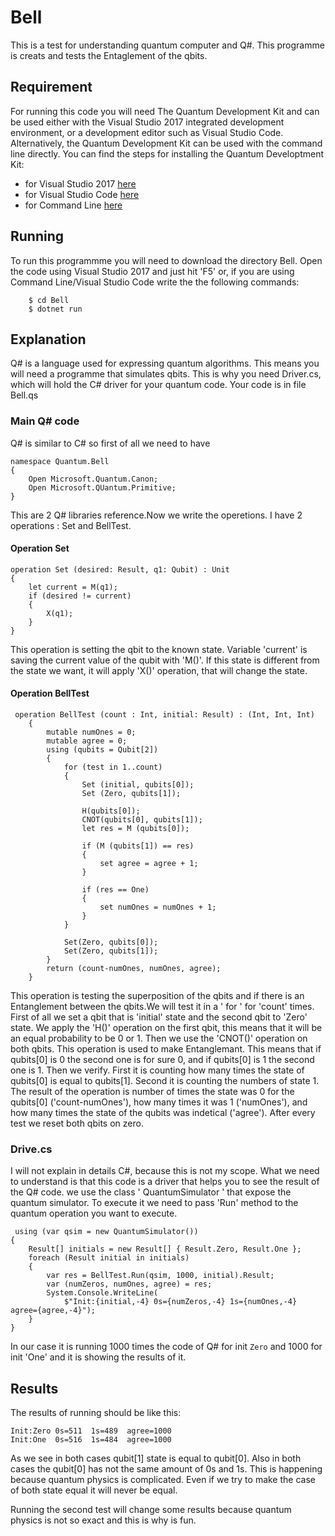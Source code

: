 # Bell

This is a test for understanding quantum computer and Q#. This programme is creats and tests the Entaglement of the qbits.

## Requirement
For running this code you will need The Quantum Development Kit and can be used either with the Visual Studio 2017 integrated development environment, or a development editor such as Visual Studio Code. Alternatively, the Quantum Development Kit can be used with the command line directly. You can find the steps for installing the Quantum Developtment Kit:
* for Visual Studio 2017 [here](https://docs.microsoft.com/en-us/quantum/install-guide/vs-2017?view=qsharp-preview)
* for Visual Studio Code [here](https://docs.microsoft.com/en-us/quantum/install-guide/vs-code?view=qsharp-preview)
* for Command Line [here](https://docs.microsoft.com/en-us/quantum/install-guide/command-line?view=qsharp-preview)

## Running 
To run this programmme you will need to download the directory Bell. Open the code using Visual Studio 2017 and just hit 'F5' or, if you are using Command Line/Visual Studio Code write the the following commands:
`````````````
	$ cd Bell
	$ dotnet run
`````````````
## Explanation 
Q# is a language used for expressing quantum algorithms. This means you will need a programme that simulates qbits. This is why you need Driver.cs, which will hold the C# driver for your quantum code. Your code is in file Bell.qs

### Main Q# code 
Q# is similar to C# so first of all we need to have 
``````````````````````````````````````
namespace Quantum.Bell
{
	Open Microsoft.Quantum.Canon;
	Open Microsoft.QUantum.Primitive;
}
``````````````````````````````````````
This are 2 Q# libraries reference.Now we write the operetions. I have 2 operations : Set and BellTest.

#### Operation Set 
`````````````````````````````````````````````````
operation Set (desired: Result, q1: Qubit) : Unit
{
    let current = M(q1);
    if (desired != current)
    {
        X(q1);
    }
}
`````````````````````````````````````````````````
This operation is setting the qbit to the known state. Variable 'current' is saving the current value of the qubit with 'M()'. If this state is different from the state we want, it will apply 'X()' operation, that will change the state.

#### Operation BellTest
````````````````````````````````````````````````````````````````````
 operation BellTest (count : Int, initial: Result) : (Int, Int, Int)
    {
        mutable numOnes = 0;
        mutable agree = 0;
        using (qubits = Qubit[2])
        {
            for (test in 1..count)
            {
                Set (initial, qubits[0]);
                Set (Zero, qubits[1]);

                H(qubits[0]);
                CNOT(qubits[0], qubits[1]);
                let res = M (qubits[0]);
                
                if (M (qubits[1]) == res) 
                {   
                    set agree = agree + 1;
                }

                if (res == One)
                {
                    set numOnes = numOnes + 1;
                }
            }

            Set(Zero, qubits[0]);
            Set(Zero, qubits[1]);
        }
        return (count-numOnes, numOnes, agree);
    }
````````````````````````````````````````````````````````````````````
This operation is testing the superposition of the qbits and if there is an Entanglement between the qbits.We will test it in a ' for ' for 'count' times. First of all we set a qbit that is 'initial' state and the second qbit to 'Zero' state. We apply the 'H()' operation on the first qbit, this means that it will be an equal probability to be 0 or 1. Then we use the 'CNOT()' operation on both qbits. This operation is used to make Entanglemant. This means that if qubits[0] is 0 the second one is for sure 0, and if qubits[0] is 1 the second one is 1. Then we verify. First it is counting how many times the state of qubits[0] is equal to qubits[1]. Second it is counting the numbers of state 1. The result of the operation is number of times the state was 0 for the qubits[0]  ('count-numOnes'), how many times it was 1 ('numOnes'), and how many times the state of the qubits was indetical ('agree'). After every test we reset both qbits on zero.

### Drive.cs
I will not explain in details C#, because this is not my scope. What we need to understand is that this code is a driver that helps you to see the result of the Q# code. we use the class ' QuantumSimulator ' that expose the quantum simulator. To execute it we need to pass 'Run' method to the quantum operation you want to execute.
`````````````````````````````````````````````````````````````````
 using (var qsim = new QuantumSimulator())
{
    Result[] initials = new Result[] { Result.Zero, Result.One };
    foreach (Result initial in initials)
    {
        var res = BellTest.Run(qsim, 1000, initial).Result;
        var (numZeros, numOnes, agree) = res;
        System.Console.WriteLine(
            $"Init:{initial,-4} 0s={numZeros,-4} 1s={numOnes,-4} agree={agree,-4}");
    }
}
`````````````````````````````````````````````````````````````````
In our case it is running 1000 times the code of Q# for init `Zero` and 1000 for init 'One' and it is showing the results of it.

## Results
The results of running should be like this:
````````````````````````````````````
Init:Zero 0s=511  1s=489  agree=1000
Init:One  0s=516  1s=484  agree=1000
````````````````````````````````````
As we see in both cases qubit[1] state is equal to qubit[0]. Also in both cases the qubit[0] has not the same amount of 0s and 1s. This is happening because quantum physics is complicated. Even if we try to make the case of both state equal it will never be equal.

Running the second test will change some results because quantum physics is not so exact and this is why is fun.
